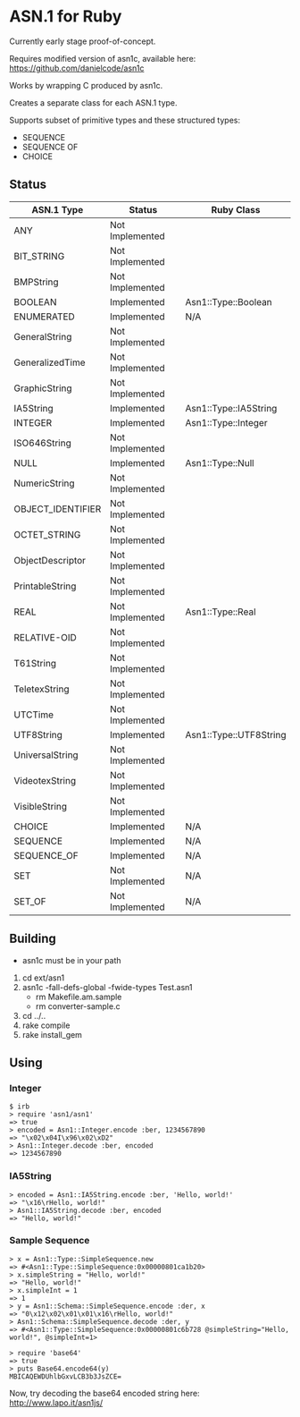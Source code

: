 ASN.1 for Ruby
==============

Currently early stage proof-of-concept.

Requires modified version of asn1c, available here:
https://github.com/danielcode/asn1c

Works by wrapping C produced by asn1c.

Creates a separate class for each ASN.1 type.

Supports subset of primitive types and these structured types:
* SEQUENCE
* SEQUENCE OF
* CHOICE

Status
------
| ASN.1 Type        | Status          | Ruby Class             |
|-------------------|-----------------|------------------------|
| ANY               | Not Implemented |                        |
| BIT_STRING        | Not Implemented |                        |
| BMPString         | Not Implemented |                        |
| BOOLEAN           | Implemented     | Asn1::Type::Boolean    |
| ENUMERATED        | Implemented     | N/A                    |
| GeneralString     | Not Implemented |                        |
| GeneralizedTime   | Not Implemented |                        |
| GraphicString     | Not Implemented |                        |
| IA5String         | Implemented     | Asn1::Type::IA5String  |
| INTEGER           | Implemented     | Asn1::Type::Integer    |
| ISO646String      | Not Implemented |                        |
| NULL              | Implemented     | Asn1::Type::Null       |
| NumericString     | Not Implemented |                        |
| OBJECT_IDENTIFIER | Not Implemented |                        |
| OCTET_STRING      | Not Implemented |                        |
| ObjectDescriptor  | Not Implemented |                        |
| PrintableString   | Not Implemented |                        |
| REAL              | Not Implemented | Asn1::Type::Real       |
| RELATIVE-OID      | Not Implemented |                        |
| T61String         | Not Implemented |                        |
| TeletexString     | Not Implemented |                        |
| UTCTime           | Not Implemented |                        |
| UTF8String        | Implemented     | Asn1::Type::UTF8String |
| UniversalString   | Not Implemented |                        |
| VideotexString    | Not Implemented |                        |
| VisibleString     | Not Implemented |                        |
| CHOICE            | Implemented     | N/A                    |
| SEQUENCE          | Implemented     | N/A                    |
| SEQUENCE_OF       | Implemented     | N/A                    |
| SET               | Not Implemented | N/A                    |
| SET_OF            | Not Implemented | N/A                    |


Building
--------
* asn1c must be in your path

1. cd ext/asn1
2. asn1c -fall-defs-global -fwide-types Test.asn1
   * rm Makefile.am.sample
   * rm converter-sample.c
3. cd ../..
4. rake compile
5. rake install_gem

Using
-------
### Integer
    $ irb
    > require 'asn1/asn1'
    => true
    > encoded = Asn1::Integer.encode :ber, 1234567890
    => "\x02\x04I\x96\x02\xD2"
    > Asn1::Integer.decode :ber, encoded
    => 1234567890

### IA5String
    > encoded = Asn1::IA5String.encode :ber, 'Hello, world!'
    => "\x16\rHello, world!"
    > Asn1::IA5String.decode :ber, encoded
    => "Hello, world!"

### Sample Sequence
    > x = Asn1::Type::SimpleSequence.new
    => #<Asn1::Type::SimpleSequence:0x00000801ca1b20>
    > x.simpleString = "Hello, world!"
    => "Hello, world!"
    > x.simpleInt = 1
    => 1
    > y = Asn1::Schema::SimpleSequence.encode :der, x
    => "0\x12\x02\x01\x01\x16\rHello, world!"
    > Asn1::Schema::SimpleSequence.decode :der, y
    => #<Asn1::Type::SimpleSequence:0x00000801c6b728 @simpleString="Hello, world!", @simpleInt=1>

    > require 'base64'
    => true
    > puts Base64.encode64(y)
    MBICAQEWDUhlbGxvLCB3b3JsZCE=

Now, try decoding the base64 encoded string here: http://www.lapo.it/asn1js/

